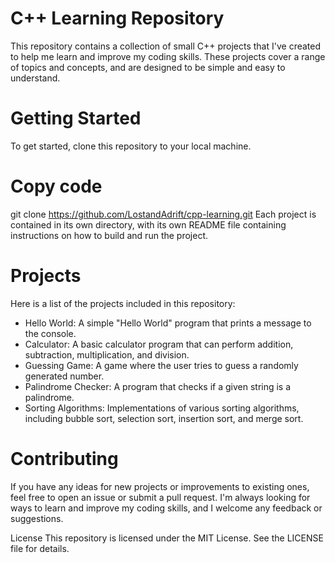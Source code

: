 # C++ Learning Repository
This repository contains a collection of small C++ projects that I've created to help me learn and improve my coding skills. These projects cover a range of topics and concepts, and are designed to be simple and easy to understand.

# Getting Started
To get started, clone this repository to your local machine.

# Copy code
git clone https://github.com/LostandAdrift/cpp-learning.git
Each project is contained in its own directory, with its own README file containing instructions on how to build and run the project.

# Projects
Here is a list of the projects included in this repository:

- Hello World: A simple "Hello World" program that prints a message to the console.
- Calculator: A basic calculator program that can perform addition, subtraction, multiplication, and division.
- Guessing Game: A game where the user tries to guess a randomly generated number.
- Palindrome Checker: A program that checks if a given string is a palindrome.
- Sorting Algorithms: Implementations of various sorting algorithms, including bubble sort, selection sort, insertion sort, and merge sort.
 
# Contributing
If you have any ideas for new projects or improvements to existing ones, feel free to open an issue or submit a pull request. I'm always looking for ways to learn and improve my coding skills, and I welcome any feedback or suggestions.

License
This repository is licensed under the MIT License. See the LICENSE file for details.

